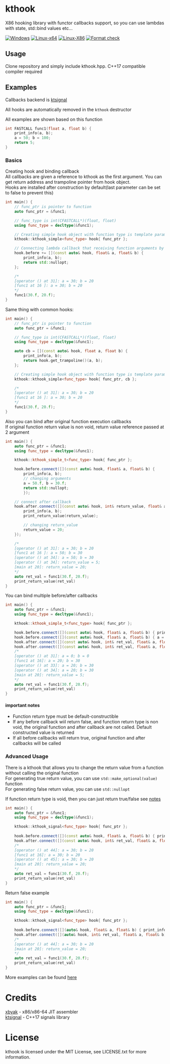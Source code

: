 # kthook

X86 hooking library with functor callbacks support, so you can use lambdas with state, std::bind values etc...

[![Windows](https://github.com/kin4stat/kthook/actions/workflows/windows-build.yml/badge.svg)](https://github.com/kin4stat/kthook/actions/workflows/windows-build.yml)
[![Linux-x64](https://github.com/kin4stat/kthook/actions/workflows/linux-x64.yml/badge.svg)](https://github.com/kin4stat/kthook/actions/workflows/linux-x64.yml)
[![Linux-X86](https://github.com/kin4stat/kthook/actions/workflows/linux-x86.yml/badge.svg)](https://github.com/kin4stat/kthook/actions/workflows/linux-x86.yml)
[![Format check](https://github.com/kin4stat/kthook/actions/workflows/format_check.yml/badge.svg)](https://github.com/kin4stat/kthook/actions/workflows/format_check.yml)
## Usage

Clone repository and simply include kthook.hpp. C++17 compatible compiler required

## Examples

Callbacks backend is [ktsignal](https://github.com/KiN4StAt/ktsignal)

All hooks are automatically removed in the `kthook` destructor

All examples are shown based on this function

```cpp
int FASTCALL func1(float a, float b) {
    print_info(a, b);
    a = 50; b = 100;
    return 5;
}
```

### Basics

Creating hook and binding callback \
All callbacks are given a reference to kthook as the first argument. You can get return address and trampoline pointer from hook object. \
Hooks are installed after construction by default(last parameter can be set to false to prevent this)

```cpp
int main() {
    // func_ptr is pointer to function
    auto func_ptr = &func1;

    // func_type is int(CFASTCALL*)(float, float)
    using func_type = decltype(&func1);

    // Creating simple hook object with function type is template parameter and function pointer in constructor
    kthook::kthook_simple<func_type> hook{ func_ptr };

    // Connecting lambda callback that receiving function arguments by references
    hook.before += [](const auto& hook, float& a, float& b) {
        print_info(a, b);
        return std::nullopt;
    };

    /*
    [operator () at 31]: a = 30; b = 20
    [func1 at 16 ]: a = 30; b = 20
    */
    func1(30.f, 20.f);
}
```

Same thing with common hooks:
```cpp
int main() {
    // func_ptr is pointer to function
    auto func_ptr = &func1;

    // func_type is int(CFASTCALL*)(float, float)
    using func_type = decltype(&func1);

    auto cb = [](const auto& hook, float a, float b) {
        print_info(a, b);
        return hook.get_trampoline()(a, b);
    };

    // Creating simple hook object with function type is template parameter and function pointer in constructor
    kthook::kthook_simple<func_type> hook{ func_ptr, cb };

    /*
    [operator () at 31]: a = 30; b = 20
    [func1 at 16 ]: a = 30; b = 20
    */
    func1(30.f, 20.f);
}
```

Also you can bind after original function execution callbacks \
If original function return value is non void, return value reference passed at 2 argument

```cpp
int main() {
    auto func_ptr = &func1;
    using func_type = decltype(&func1);

    kthook::kthook_simple_t<func_type> hook{ func_ptr };

    hook.before.connect([](const auto& hook, float& a, float& b) { 
        print_info(a, b);
        // changing arguments
        a = 50.f, b = 30.f; 
        return std::nullopt;
        });

    // connect after callback
    hook.after.connect([](const auto& hook, int& return_value, float& a, float& b) {
        print_info(a, b);
        print_return_value(return_value);

        // changing return_value
        return_value = 20;
    });

    /*
    [operator () at 31]: a = 30; b = 20
    [func1 at 16 ]: a = 50; b = 30
    [operator () at 34]: a = 50; b = 30
    [operator () at 34]: return_value = 5;
    [main at 20]: return_value = 20;
    */
    auto ret_val = func1(30.f, 20.f);
    print_return_value(ret_val)
}
```

You can bind multiple before/after callbacks

```cpp
int main() {
    auto func_ptr = &func1;
    using func_type = decltype(&func1);

    kthook::kthook_simple_t<func_type> hook{ func_ptr };

    hook.before.connect([](const auto& hook, float& a, float& b) { print_info(a, b); return std::nullopt; });
    hook.before.connect([](const auto& hook, float& a, float& b) { a = 20; b = 30; return std::nullopt; });
    hook.after.connect([](const auto& hook, int& ret_val, float& a, float& b) { print_info(a, b); });
    hook.after.connect([](const auto& hook, int& ret_val, float& a, float& b) { print_info(a, b); });
    /*
    [operator () at 31]: a = 0; b = 0
    [func1 at 16]: a = 20; b = 30
    [operator () at 33]: a = 20; b = 30
    [operator () at 34]: a = 20; b = 30
    [main at 20]: return_value = 5;
    */
    auto ret_val = func1(30.f, 20.f);
    print_return_value(ret_val)
}
```

####  important notes
- Function return type must be default-constructible
- If any before callback wiil return false, and function return type is non void, the original function and after callback are not called. Default constructed value is returned
- If all before callbacks will return true, original function and after callbacks will be called

### Advanced Usage

There is a kthook that allows you to change the return value from a function without calling the original function \
For generating true return value, you can use `std::make_optional(value)` function \
For generating false return value, you can use `std::nullopt`

If function return type is void, then you can just return true/false see [notes](#important-notes)

```cpp
int main() {
    auto func_ptr = &func1;
    using func_type = decltype(&func1);

    kthook::kthook_signal<func_type> hook{ func_ptr };
    
    hook.before.connect([](const auto& hook, float& a, float& b) { print_info(a, b); return std::nullopt; });
    hook.after.connect([](const auto& hook, int& ret_val, float& a, float& b) { ret_val = 20; print_info(a, b); });
    /*
    [operator () at 44]: a = 30; b = 20
    [func1 at 16]: a = 30; b = 20
    [operator () at 45]: a = 30; b = 20
    [main at 20]: return_value = 20;
    */
    auto ret_val = func1(30.f, 20.f);
    print_return_value(ret_val)
}
```

Return false example

```cpp
int main() {
    auto func_ptr = &func1;
    using func_type = decltype(&func1);

    kthook::kthook_signal<func_type> hook{ func_ptr };
    
    hook.before.connect([](auto& hook, float& a, float& b) { print_info(a, b); return std::make_optional(20); });
    hook.after.connect([](auto& hook, int& ret_val, float& a, float& b) { ret_val = 20; print_info(a, b); });
    /*
    [operator () at 44]: a = 30; b = 20
    [main at 20]: return_value = 20;
    */
    auto ret_val = func1(30.f, 20.f);
    print_return_value(ret_val)
}
```

More examples can be found [here](https://github.com/kin4stat/kthook/tree/master/tests)

# Credits

[xbyak](https://github.com/herumi/xbyak) - x86/x86-64 JIT assembler \
[ktsignal](https://github.com/KiN4StAt/ktsignal) - C++17 signals library
# License

kthook is licensed under the MIT License, see LICENSE.txt for more information.
